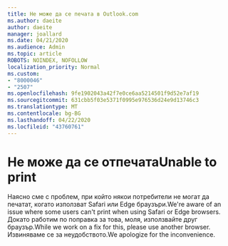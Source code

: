 ```yaml
---
title: Не може да се печата в Outlook.com
ms.author: daeite
author: daeite
manager: joallard
ms.date: 04/21/2020
ms.audience: Admin
ms.topic: article
ROBOTS: NOINDEX, NOFOLLOW
localization_priority: Normal
ms.custom:
- "8000046"
- "2507"
ms.openlocfilehash: 9fe1902043a42f7e0ce6aa5214501f9d52e7af19
ms.sourcegitcommit: 631cbb5f03e5371f0995e976536d24e9d13746c3
ms.translationtype: MT
ms.contentlocale: bg-BG
ms.lasthandoff: 04/22/2020
ms.locfileid: "43760761"
---
```

# <a name="unable-to-print"></a><span data-ttu-id="b7223-102">Не може да се отпечата</span><span class="sxs-lookup"><span data-stu-id="b7223-102">Unable to print</span></span>

<span data-ttu-id="b7223-103">Наясно сме с проблем, при който някои потребители не могат да печатат, когато използват Safari или Edge браузъри.</span><span class="sxs-lookup"><span data-stu-id="b7223-103">We're aware of an issue where some users can't print when using Safari or Edge browsers.</span></span> <span data-ttu-id="b7223-104">Докато работим по поправка за това, моля, използвайте друг браузър.</span><span class="sxs-lookup"><span data-stu-id="b7223-104">While we work on a fix for this, please use another browser.</span></span> <span data-ttu-id="b7223-105">Извиняваме се за неудобството.</span><span class="sxs-lookup"><span data-stu-id="b7223-105">We apologize for the inconvenience.</span></span>